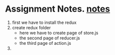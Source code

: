 # Assignment Notes. [notes](https://course.masaischool.com/assignments/16643/problem/27006)

1. first we have to install the redux 
1. create redux folder 
    - here we have to create page of store.js
    - the second page of reducer.js 
    - the third page of action.js 
1. 
